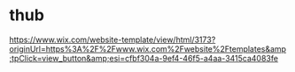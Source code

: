 # thub
https://www.wix.com/website-template/view/html/3173?originUrl=https%3A%2F%2Fwww.wix.com%2Fwebsite%2Ftemplates&amp;tpClick=view_button&amp;esi=cfbf304a-9ef4-46f5-a4aa-3415ca4083fe
